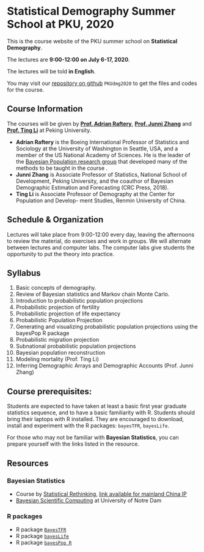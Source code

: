 # Statistical Demography Summer School at PKU, 2020

This is the course website of the PKU summer school on **Statistical Demography**.

The lectures are **9:00-12:00 on July 6-17, 2020**.

The lectures will be told **in English**.

You may visit our [repository on github](https://github.com/annazhang1998/PKUdmg2020)  ``PKUdmg2020`` to get the files and codes for the course.
 
## Course Information
The courses will be given by [**Prof. Adrian Raftery**](https://www.stat.washington.edu/raftery/), [**Prof. Junni Zhang**](http://scholar.pku.edu.cn/jnzhang/home) and [**Prof. Ting Li**](http://ssps.ruc.edu.cn/index.php?s=/Index/teacher_cont/cid/8/teaid/41.html)  at Peking University.

- **Adrian Raftery** is the Boeing International Professor of Statistics and Sociology at the
University of Washington in Seattle, USA, and a member of the US National Academy of
Sciences. He is the leader of the [Bayesian Population research group](http://bayespop.csss.washington.edu) that developed many of the methods to be taught in the course .
- **Junni Zhang** is Associate Professor of Statistics, National School of Development, Peking
University, and the coauthor of Bayesian Demographic Estimation and Forecasting (CRC
Press, 2018).
- **Ting Li** is Associate Professor of Demography at the Center for Population and Develop-
ment Studies, Renmin University of China.

## Schedule & Organization

Lectures will take place from 9:00-12:00 every day, leaving the afternoons to review the
material, do exercises and work in groups. We will alternate between lectures and computer
labs. The computer labs give students the opportunity to put the theory into practice.

## Syllabus

1. Basic concepts of demography.
2. Review of Bayesian statistics and Markov chain Monte Carlo.
3. Introduction to probabilistic population projections
4. Probabilistic projection of fertility
5. Probabilistic projection of life expectancy
6. Probabilistic Population Projection
7. Generating and visualizing probabilistic population projections using the bayesPop R
package
8. Probabilistic migration projection
9. Subnational probabilistic population projections
10. Bayesian population reconstruction
11. Modeling mortality (Prof. Ting Li)
12. Inferring Demographic Arrays and Demographic Accounts (Prof. Junni Zhang)

## Course prerequisites:

Students are expected to have taken at least a basic first year graduate statistics sequence, and to have a basic familiarity with R. Students should bring their laptops with R installed. They are encouraged to download, install and experiment with the R packages: ``bayesTFR``, ``bayesLife``.

For those who may not be familiar with **Bayesian Statistics**, you can prepare yourself with the links listed in the resource.

## Resources

### Bayesian Statistics
- Course by [Statistical Rethinking](https://www.youtube.com/playlist?list=PLDcUM9US4XdM9_N6XUUFrhghGJ4K25bFc), [link available for mainland China IP](https://www.bilibili.com/video/av15997212?from=search&seid=2770670018250200202)
- [Bayesian Scientific Computing](https://www.zabaras.com/bayesiancomputing) at University of Notre Dam

### R packages

- R package [``BayesTFR``](https://cran.r-project.org/web/packages/bayesTFR/index.html)
- R package [``bayesLife``](https://cran.r-project.org/web/packages/bayesLife/index.html)
- R package [``bayesPop R``](https://cran.r-project.org/web/packages/bayesPop/index.html)

